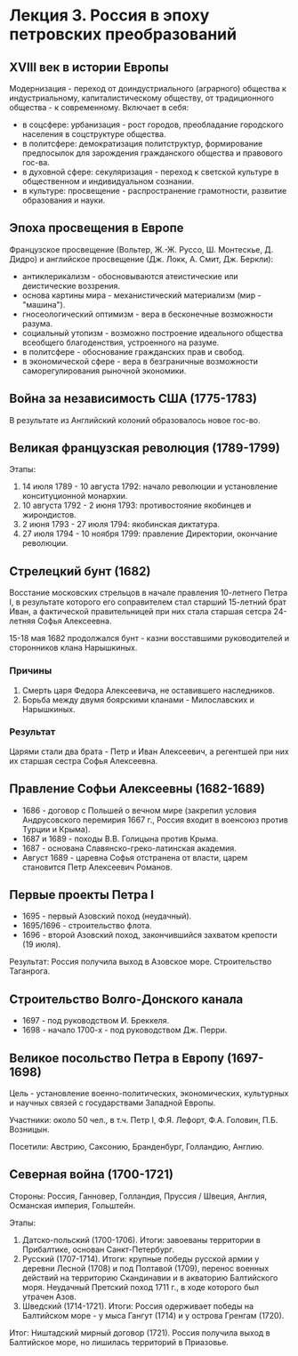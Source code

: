 # Лекция 3. Россия в эпоху петровских преобразований
## XVIII век в истории Европы
Модернизация - переход от доиндустриального (аграрного) общества к индустриальному, капиталистическому обществу, от традиционного общества - к современному. Включает в себя:
- в соцсфере: урбанизация - рост городов, преобладание городского населения в соцструктуре общества.
- в политсфере: демократизация политструктур, формирование предпосылок для зарождения гражданского общества и правового гос-ва.
- в духовной сфере: секуляризация - переход к светской культуре в общественном и индивидуальном сознании.
- в культуре: просвещение - распространение грамотности, развитие образования и науки.

## Эпоха просвещения в Европе
Французское просвещение (Вольтер, Ж.-Ж. Руссо, Ш. Монтескье, Д. Дидро) и английское просвещение (Дж. Локк, А. Смит, Дж. Беркли):
- антиклерикализм - обосновываются атеистические или деистические воззрения.
- основа картины мира - механистический материализм (мир - "машина").
- гносеологический оптимизм - вера в бесконечные возможности разума.
- социальный утопизм - возможно построение идеального общества всеобщего благоденствия, устроенного на разуме.
- в политсфере - обоснование гражданских прав и свобод.
- в экономической сфере - вера в безграничные возможности саморегулирования рыночной экономики.

## Война за независимость США (1775-1783)
В результате из Английский колоний образовалось новое гос-во.

## Великая французская революция (1789-1799)
Этапы:
1. 14 июля 1789 - 10 августа 1792: начало революции и установление конситуционной монархии.
2. 10 августа 1792 - 2 июня 1793: противостояние якобинцев и жирондистов.
3. 2 июня 1793 - 27 июля 1794: якобинская диктатура.
4. 27 июля 1794 - 10 ноября 1799: правление Директории, окончание революции.

## Стрелецкий бунт (1682)
Восстание московских стрельцов в начале правления 10-летнего Петра I, в результате которого его соправителем стал старший 15-летний брат Иван, а фактической правительницей при них стала старшая сетсра 24-летняя Софья Алексеевна.

15-18 мая 1682 продолжался бунт - казни восставшими руководителей и сторонников клана Нарышкиных.

### Причины
1. Смерть царя Федора Алексеевича, не оставившего наследников.
2. Борьба между двумя боярскими кланами - Милославских и Нарышкиных.

### Результат
Царями стали два брата - Петр и Иван Алексеевич, а регентшей при них их старшая сестра Софья Алексеевна.

## Правление Софьи Алексеевны (1682-1689)
- 1686 - договор с Польшей о вечном мире (закрепил условия Андрусовского перемирия 1667 г., Россия входит в военсоюз против Турции и Крыма).
- 1687 и 1689 - походы В.В. Голицына против Крыма.
- 1687 - основана Славянско-греко-латинская академия.
- Август 1689 - царевна Софья отстранена от власти, царем становится Петр Алексеевич Романов.

## Первые проекты Петра I
- 1695 - первый Азовский поход (неудачный).
- 1695/1696 - строительство флота.
- 1696 - второй Азовский поход, закончившийся захватом крепости (19 июля).

Результат: Россия получила выход в Азовское море. Строительство Таганрога.

## Строительство Волго-Донского канала
- 1697 - под руководством И. Бреккеля.
- 1698 - начало 1700-х - под руководством Дж. Перри.

## Великое посольство Петра в Европу (1697-1698)
Цель - установление военно-политических, экономических, культурных и научных связей с государствами Западной Европы.

Участники: около 50 чел., в т.ч. Петр I, Ф.Я. Лефорт, Ф.А. Головин, П.Б. Возницын.

Посетили: Австрию, Саксонию, Бранденбург, Голландию, Англию.

## Северная война (1700-1721)
Стороны: Россия, Ганновер, Голландия, Пруссия / Швеция, Англия, Османская империя, Гольштейн.

Этапы:
1. Датско-польский (1700-1706). Итоги: завоеваны территории в Прибалтике, основан Санкт-Петербург.
2. Русский (1707-1714). Итоги: крупные победы русской армии у деревни Лесной (1708) и под Полтавой (1709), перенос военных действий на территорию Скандинавии и в акваторию Балтийского моря. Неудачный Претский поход 1711 г., в ходе которого был утрачен Азов.
3. Шведский (1714-1721). Итоги: Россия одерживает победы на Балтийском море - у мыса Гангут (1714) и у острова Гренгам (1720).

Итог: Ништадский мирный договор (1721). Россия получила выход в Балтийское море, но лишилась территорий в Приазовье.

